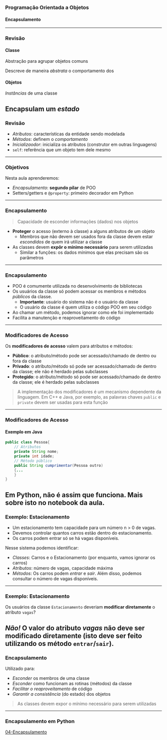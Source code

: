 ### Programação Orientada a Objetos
#### Encapsulamento
---

### Revisão 

#### Classe
Abstração para agrupar objetos comuns

Descreve de maneira _abstrata_ o comportamento dos

#### Objetos 
*Instâncias* de uma classe

Encapsulam um _estado_
---

### Revisão 

- _Atributos_: características da entidade sendo modelada
- _Métodos_: definem o *comportamento*
- _Inicializaodor_: inicializa os atributos (construtor em outras linguagens)
- `self`: referência que um objeto tem dele mesmo
---

### Objetivos

Nesta aula aprenderemos:
  - _Encapsulamento_: __segundo pilar__ de POO
  - Setters/getters e `@property`: primeiro decorador em Python
---

### Encapsulamento

> Capacidade de esconder informações (dados) nos objetos

- __Proteger__ o acesso (externo à classe) a alguns atributos de um objeto
    - Membros que não devem ser usados fora da classe devem estar *escondidos*
      de quem irá utilizar a classe
- As classes devem __expôr o mínimo necessário__ para serem utilizadas
    -  Similar a funções: os dados mínimos que elas precisam são os parâmetros
---

### Encapsulamento

- POO é comumente utilizada no desenvolvimento de bibliotecas
- Os usuários da classe só podem acessar os membros e métodos  *públicos* da classe.
    - **Importante**: usuário do sistema não é o usuário da classe
    - O usuário da classe é quem utiliza o código POO em seu código
- Ao chamar um método, podemos ignorar como ele foi implementado
- Facilita a manutenção e reaproveitamento do código
---

### Modificadores de Acesso

Os __modificadores de acesso__ valem para atributos e métodos:

- __Público__:  o atributo/método pode ser acessado/chamado de dentro ou
  fora da classe
- __Privado__: o atributo/método só pode ser acessado/chamado de dentro da
  classe; ele não é herdado pelas subclasses
- __Protegido__: o atributo/método só pode ser acessado/chamado de dentro da
  classe; ele é herdado pelas subclasses

> A implementação dos modificadores é um mecanismo dependente da linguagem. Em C++ e
Java, por exemplo, as palavras chaves `public` e `private` devem ser usadas
para esta função

---

### Modificadores de Acesso
#### Exemplo em Java

```java
public class Pessoa{
    // Atributos
    private String nome;
    private int idade;
    // Método público
    public String cumprimentar(Pessoa outro)
    {...
    }
}
```

Em Python, não é assim que funciona. Mais sobre isto no
notebook da aula. 
---

### Exemplo: Estacionamento
- Um estacionamento tem capacidade para um número n > 0 de vagas. 
- Devemos controlar quantos carros estão dentro do estacionamento. 
- Os carros podem entrar só se há vagas disponíveis.

Nesse sistema podemos identificar:
- _Classes_: Carros e o Estacionamento (por enquanto, vamos ignorar os carros)
- _Atributos_: número de vagas, capacidade máxima
- _Métodos_: Os carros podem _entrar_ e _sair_. Além disso, podemos consultar o número de vagas disponíveis.
--- 

### Exemplo: Estacionamento
Os usuários da classe `Estacionamento` deveriam __modificar diretamente__  o atributo `vagas`? 

*Não!*   O valor do atributo _vagas_ não deve ser modificado diretamente (isto
deve ser feito utilizando os método `entrar`/`sair`).
---

### Encapsulamento
Utilizado para:
- *Esconder* os membros de uma classe
- *Esconder* como funcionam as rotinas (métodos) da classe
- *Facilitar o reaproveitamento* de código
- *Garantir a consistência* (do estado) dos objetos

> As classes devem expor o mínimo necessário para serem utilizadas
---

### Encapsulamento em Python
[04-Encapsulamento](04-Encapsulamento.ipynb)
